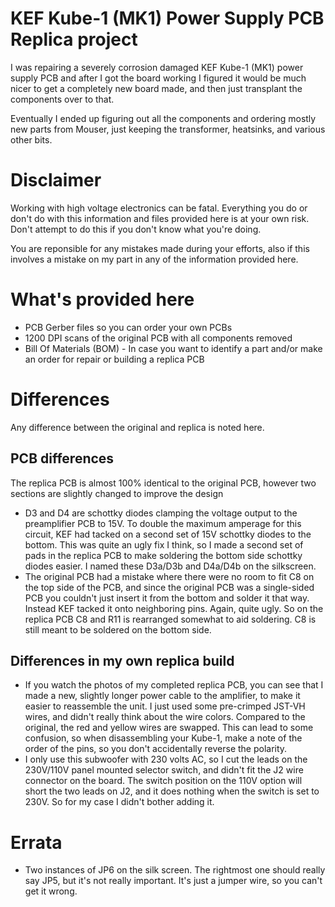 <h1>KEF Kube-1 (MK1) Power Supply PCB Replica project</h1>
<p>I was repairing a severely corrosion damaged KEF Kube-1 (MK1) power supply PCB and after I got the board
working I figured it would be much nicer to get a completely new board made, and then just transplant the
components over to that.</p>

<p>Eventually I ended up figuring out all the components and ordering mostly new parts from Mouser, just
keeping the transformer, heatsinks, and various other bits.</p>

<h1>Disclaimer</h1>
<p>Working with high voltage electronics can be fatal. Everything you do or don't do with this information
and files provided here is at your own risk. Don't attempt to do this if you don't know what you're doing.
</p>
<p>You are reponsible for any mistakes made during your efforts, also if this involves a mistake on my part
in any of the information provided here.</p>

<h1>What's provided here</h1>
<ul>
  <li>PCB Gerber files so you can order your own PCBs</li>
  <li>1200 DPI scans of the original PCB with all components removed</li>
  <li>Bill Of Materials (BOM) - In case you want to identify a part and/or make an order for repair or building a replica PCB</li>
</ul>

<h1>Differences</h1>
<p>Any difference between the original and replica is noted here.</p>
<h2>PCB differences</h2>
<p>The replica PCB is almost 100% identical to the original PCB, however two sections are slightly changed to improve the design</p>
<ul>
  <li>D3 and D4 are schottky diodes clamping the voltage output to the preamplifier PCB to 15V. To double the maximum amperage 
      for this circuit, KEF had tacked on a second set of 15V schottky diodes to the bottom. This was quite an ugly fix I
      think, so I made a second set of pads in the replica PCB to make soldering the bottom side schottky diodes easier.
      I named these D3a/D3b and D4a/D4b on the silkscreen.</li>
  <li>The original PCB had a mistake where there were no room to fit C8 on the top side of the PCB, and since the original
      PCB was a single-sided PCB you couldn't just insert it from the bottom and solder it that way. Instead KEF tacked it
      onto neighboring pins. Again, quite ugly. So on the replica PCB C8 and R11 is rearranged somewhat to aid soldering.
      C8 is still meant to be soldered on the bottom side.</li>
</ul>
<h2>Differences in my own replica build</h2>
<ul>
  <li>If you watch the photos of my completed replica PCB, you can see that I made a new, slightly longer power cable to
      the amplifier, to make it easier to reassemble the unit. I just used some pre-crimped JST-VH wires, and didn't
      really think about the wire colors. Compared to the original, the red and yellow wires are swapped. This can
      lead to some confusion, so when disassembling your Kube-1, make a note of the order of the pins, so you don't
      accidentally reverse the polarity.</li>
  <li>I only use this subwoofer with 230 volts AC, so I cut the leads on the 230V/110V panel mounted selector switch,
      and didn't fit the J2 wire connector on the board. The switch position on the 110V option will short the two
      leads on J2, and it does nothing when the switch is set to 230V. So for my case I didn't bother adding it.</li>
</ul>

<h1>Errata</h1>
<ul>
  <li>Two instances of JP6 on the silk screen. The rightmost one should really say JP5, but it's not really important. It's just a jumper wire, so you can't get it wrong.</li>
</ul>
